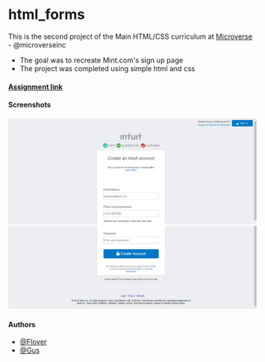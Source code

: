 # html_forms

This is the second project of the Main HTML/CSS curriculum at [Microverse](https://www.microverse.org/) - @microverseinc
* The goal was to recreate Mint.com's sign up page
* The project was completed using simple html and css 

#### [Assignment link](https://www.theodinproject.com/courses/html5-and-css3/lessons/html-forms)

#### Screenshots

 ![alt Not found Screenshot_1.png](assets/screenshots/Screenshot_1.png)
 ![alt Not found Screenshot_2.png](assets/screenshots/Screenshot_2.png)


#### Authors

* [@Flover](https://github.com/flov3rh)
* [@Gus](https://github.com/gustavocesena/)

